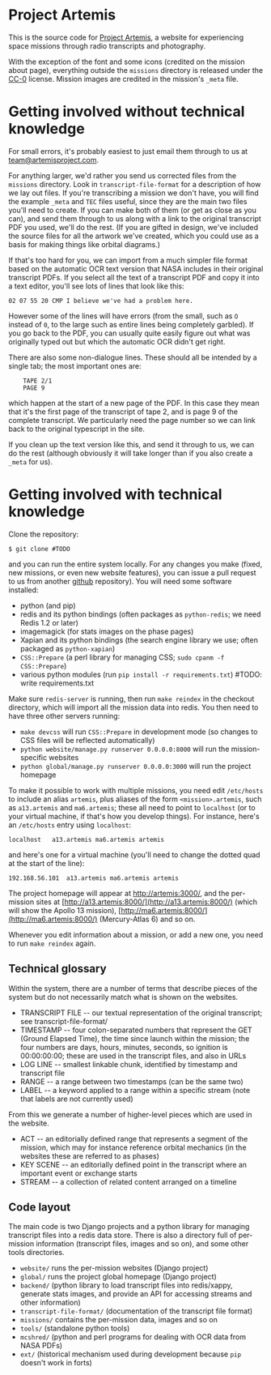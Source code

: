 # Project Artemis

This is the source code for [Project Artemis](#TODO), a website for experiencing space missions through radio transcripts and photography.

With the exception of the font and some icons (credited on the mission about page), everything outside the `missions` directory is released under the [CC-0](#TODO) license. Mission images are credited in the mission's `_meta` file.

# Getting involved without technical knowledge

For small errors, it's probably easiest to just email them through to us at [team@artemisproject.com](#TODO).

For anything larger, we'd rather you send us corrected files from the `missions` directory. Look in `transcript-file-format` for a description of how we lay out files. If you're transcribing a mission we don't have, you will find the example `_meta` and `TEC` files useful, since they are the main two files you'll need to create. If you can make both of them (or get as close as you can), and send them through to us along with a link to the original transcript PDF you used, we'll do the rest. (If you are gifted in design, we've included the source files for all the artwork we've created, which you could use as a basis for making things like orbital diagrams.)

If that's too hard for you, we can import from a much simpler file format based on the automatic OCR text version that NASA includes in their original transcript PDFs. If you select all the text of a transcript PDF and copy it into a text editor, you'll see lots of lines that look like this:

    02 07 55 20 CMP I believe we've had a problem here.

However some of the lines will have errors (from the small, such as `O` instead of `0`, to the large such as entire lines being completely garbled). If you go back to the PDF, you can usually quite easily figure out what was originally typed out but which the automatic OCR didn't get right.

There are also some non-dialogue lines. These should all be intended by a single tab; the most important ones are:

        TAPE 2/1
        PAGE 9

which happen at the start of a new page of the PDF. In this case they mean that it's the first page of the transcript of tape 2, and is page 9 of the complete transcript. We particularly need the page number so we can link back to the original typescript in the site.

If you clean up the text version like this, and send it through to us, we can do the rest (although obviously it will take longer than if you also create a `_meta` for us).

# Getting involved with technical knowledge

Clone the repository:

    $ git clone #TODO

and you can run the entire system locally. For any changes you make (fixed, new missions, or even new website features), you can issue a pull request to us from another [github](http://github.com/) repository). You will need some software installed:

 * python (and pip)
 * redis and its python bindings (often packages as `python-redis`; we need Redis 1.2 or later)
 * imagemagick (for stats images on the phase pages)
 * Xapian and its python bindings (the search engine library we use; often packaged as `python-xapian`)
 * `CSS::Prepare` (a perl library for managing CSS; `sudo cpanm -f CSS::Prepare`)
 * various python modules (run `pip install -r requirements.txt`) #TODO: write requirements.txt

Make sure `redis-server` is running, then run `make reindex` in the checkout directory, which will import all the mission data into redis. You then need to have three other servers running:

 * `make devcss` will run `CSS::Prepare` in development mode (so changes to CSS files will be reflected automatically)
 * `python website/manage.py runserver 0.0.0.0:8000` will run the mission-specific websites
 * `python global/manage.py runserver 0.0.0.0:3000` will run the project homepage

To make it possible to work with multiple missions, you need edit `/etc/hosts` to include an alias `artemis`, plus aliases of the form `<mission>.artemis`, such as `a13.artemis` and `ma6.artemis`; these all need to point to `localhost` (or to your virtual machine, if that's how you develop things). For instance, here's an `/etc/hosts` entry using `localhost`:
  
    localhost	a13.artemis ma6.artemis artemis

and here's one for a virtual machine (you'll need to change the dotted quad at the start of the line):
  
    192.168.56.101	a13.artemis ma6.artemis artemis

The project homepage will appear at [http://artemis:3000/](http://artemis:3000/), and the per-mission sites at [http://a13.artemis:8000/](http://a13.artemis:8000/) (which will show the Apollo 13 mission), [http://ma6.artemis:8000/](http://ma6.artemis:8000/) (Mercury-Atlas 6) and so on.

Whenever you edit information about a mission, or add a new one, you need to run `make reindex` again.

## Technical glossary

Within the system, there are a number of terms that describe pieces of the system but do not necessarily match what is shown on the websites.

 * TRANSCRIPT FILE -- our textual representation of the original transcript; see transcript-file-format/
 * TIMESTAMP -- four colon-separated numbers that represent the GET (Ground Elapsed Time), the time since launch within the mission; the four numbers are days, hours, minutes, seconds, so ignition is 00:00:00:00; these are used in the transcript files, and also in URLs
 * LOG LINE -- smallest linkable chunk, identified by timestamp and transcript file
 * RANGE -- a range between two timestamps (can be the same two)
 * LABEL -- a keyword applied to a range within a specific stream (note that labels are not currently used)

From this we generate a number of higher-level pieces which are used in the website.

 * ACT -- an editorially defined range that represents a segment of the mission, which may for instance reference orbital mechanics (in the websites these are referred to as phases)
 * KEY SCENE -- an editorially defined point in the transcript where an important event or exchange starts
 * STREAM -- a collection of related content arranged on a timeline

## Code layout

The main code is two Django projects and a python library for managing transcript files into a redis data store. There is also a directory full of per-mission information (transcript files, images and so on), and some other tools directories.

 * `website/` runs the per-mission websites (Django project)
 * `global/` runs the project global homepage (Django project)
 * `backend/` (python library to load transcript files into redis/xappy, generate stats images, and provide an API for accessing streams and other information)
 * `transcript-file-format/` (documentation of the transcript file format)
 * `missions/` contains the per-mission data, images and so on
 * `tools/` (standalone python tools)
 * `mcshred/` (python and perl programs for dealing with OCR data from NASA PDFs)
 * `ext/` (historical mechanism used during development because `pip` doesn't work in forts)
